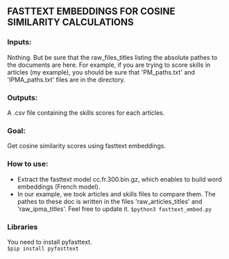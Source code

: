 ## FASTTEXT EMBEDDINGS FOR COSINE SIMILARITY CALCULATIONS 
### Inputs:
Nothing. But be sure that the raw_files_titles listing the absolute pathes to the documents are here. 
For example, if you are trying to score skills in articles (my example), you should be sure that 'PM_paths.txt' and 'IPMA_paths.txt' files are in the directory.
### Outputs:
A .csv file containing the skills scores for each articles.    
### Goal:
Get cosine similarity scores using fasttext embeddings.
### How to use:
* Extract the fasttext model cc.fr.300.bin.gz, which enables to build word embeddings (French model).    
* In our example, we took articles and skills files to compare them. The pathes to these doc is written in the files 'raw_articles_titles' and 'raw_ipma_titles'. Feel free to update it.
`$python3 fasttext_embed.py`
### Libraries
You need to install pyfasttext.   
`$pip install pyfasttext`
